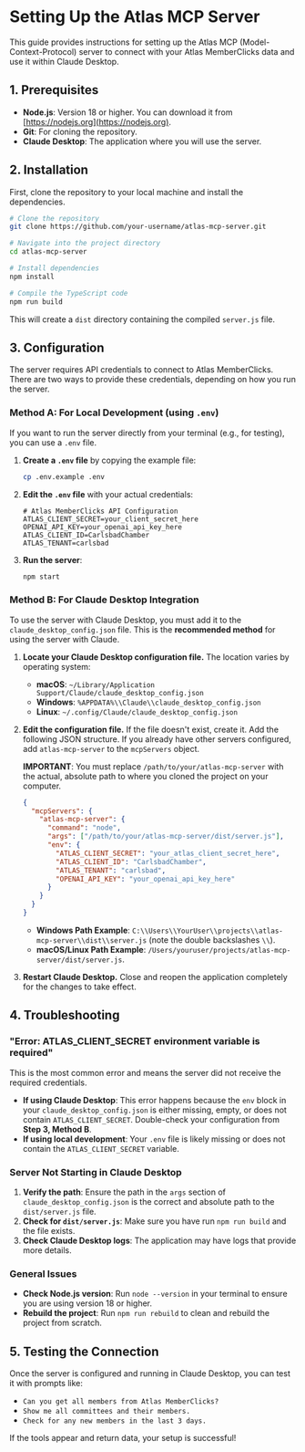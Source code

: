 # Setting Up the Atlas MCP Server

This guide provides instructions for setting up the Atlas MCP (Model-Context-Protocol) server to connect with your Atlas MemberClicks data and use it within Claude Desktop.

## 1. Prerequisites

- **Node.js**: Version 18 or higher. You can download it from [https://nodejs.org](https://nodejs.org).
- **Git**: For cloning the repository.
- **Claude Desktop**: The application where you will use the server.

## 2. Installation

First, clone the repository to your local machine and install the dependencies.

```bash
# Clone the repository
git clone https://github.com/your-username/atlas-mcp-server.git

# Navigate into the project directory
cd atlas-mcp-server

# Install dependencies
npm install

# Compile the TypeScript code
npm run build
```

This will create a `dist` directory containing the compiled `server.js` file.

## 3. Configuration

The server requires API credentials to connect to Atlas MemberClicks. There are two ways to provide these credentials, depending on how you run the server.

### Method A: For Local Development (using `.env`)

If you want to run the server directly from your terminal (e.g., for testing), you can use a `.env` file.

1.  **Create a `.env` file** by copying the example file:
    ```bash
    cp .env.example .env
    ```

2.  **Edit the `.env` file** with your actual credentials:
    ```env
    # Atlas MemberClicks API Configuration
    ATLAS_CLIENT_SECRET=your_client_secret_here
    OPENAI_API_KEY=your_openai_api_key_here
    ATLAS_CLIENT_ID=CarlsbadChamber
    ATLAS_TENANT=carlsbad
    ```

3.  **Run the server**:
    ```bash
    npm start
    ```

### Method B: For Claude Desktop Integration

To use the server with Claude Desktop, you must add it to the `claude_desktop_config.json` file. This is the **recommended method** for using the server with Claude.

1.  **Locate your Claude Desktop configuration file.** The location varies by operating system:
    *   **macOS**: `~/Library/Application Support/Claude/claude_desktop_config.json`
    *   **Windows**: `%APPDATA%\\Claude\\claude_desktop_config.json`
    *   **Linux**: `~/.config/Claude/claude_desktop_config.json`

2.  **Edit the configuration file.** If the file doesn't exist, create it. Add the following JSON structure. If you already have other servers configured, add `atlas-mcp-server` to the `mcpServers` object.

    **IMPORTANT**: You must replace `/path/to/your/atlas-mcp-server` with the actual, absolute path to where you cloned the project on your computer.

    ```json
    {
      "mcpServers": {
        "atlas-mcp-server": {
          "command": "node",
          "args": ["/path/to/your/atlas-mcp-server/dist/server.js"],
          "env": {
            "ATLAS_CLIENT_SECRET": "your_atlas_client_secret_here",
            "ATLAS_CLIENT_ID": "CarlsbadChamber",
            "ATLAS_TENANT": "carlsbad",
            "OPENAI_API_KEY": "your_openai_api_key_here"
          }
        }
      }
    }
    ```
    *   **Windows Path Example**: `C:\\Users\\YourUser\\projects\\atlas-mcp-server\\dist\\server.js` (note the double backslashes `\\`).
    *   **macOS/Linux Path Example**: `/Users/youruser/projects/atlas-mcp-server/dist/server.js`.

3.  **Restart Claude Desktop.** Close and reopen the application completely for the changes to take effect.

## 4. Troubleshooting

### "Error: ATLAS_CLIENT_SECRET environment variable is required"

This is the most common error and means the server did not receive the required credentials.

-   **If using Claude Desktop**: This error happens because the `env` block in your `claude_desktop_config.json` is either missing, empty, or does not contain `ATLAS_CLIENT_SECRET`. Double-check your configuration from **Step 3, Method B**.
-   **If using local development**: Your `.env` file is likely missing or does not contain the `ATLAS_CLIENT_SECRET` variable.

### Server Not Starting in Claude Desktop

1.  **Verify the path**: Ensure the path in the `args` section of `claude_desktop_config.json` is the correct and absolute path to the `dist/server.js` file.
2.  **Check for `dist/server.js`**: Make sure you have run `npm run build` and the file exists.
3.  **Check Claude Desktop logs**: The application may have logs that provide more details.

### General Issues

-   **Check Node.js version**: Run `node --version` in your terminal to ensure you are using version 18 or higher.
-   **Rebuild the project**: Run `npm run rebuild` to clean and rebuild the project from scratch.

## 5. Testing the Connection

Once the server is configured and running in Claude Desktop, you can test it with prompts like:

-   `Can you get all members from Atlas MemberClicks?`
-   `Show me all committees and their members.`
-   `Check for any new members in the last 3 days.`

If the tools appear and return data, your setup is successful!
